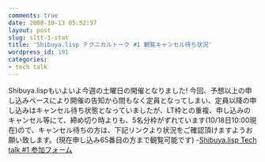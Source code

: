 ```yaml
---
comments: true
date: 2008-10-13 05:52:57
layout: post
slug: sltt-1-stat
title: 'Shibuya.lisp テクニカルトーク #1 観覧キャンセル待ち状況'
wordpress_id: 191
categories:
- tech talk
---
```


Shibuya.lispもいよいよ今週の土曜日の開催となりました!
今回、予想以上の申し込みペースにより開催の告知から間もなく定員となってしまい、定員以降の申し込みはキャンセル待ち状態となっていましたが、LT枠との重複、申し込みのキャンセル等にて、締め切り時よりも、5名分枠がずれています(10/18日10:00現在)ので、キャンセル待ちの方は、下記リンクより状況をご確認頂けますようお願い致します。(現在申し込み65番目の方まで観覧可能です)
-[Shibuya.lisp Tech talk #1 参加フォーム](http://shibuya.lisp-users.org/talk/)
